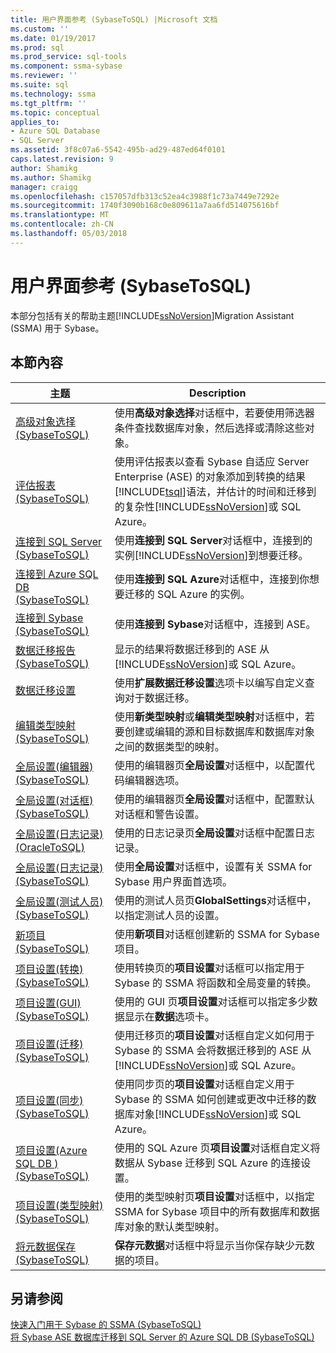 ```yaml
---
title: 用户界面参考 (SybaseToSQL) |Microsoft 文档
ms.custom: ''
ms.date: 01/19/2017
ms.prod: sql
ms.prod_service: sql-tools
ms.component: ssma-sybase
ms.reviewer: ''
ms.suite: sql
ms.technology: ssma
ms.tgt_pltfrm: ''
ms.topic: conceptual
applies_to:
- Azure SQL Database
- SQL Server
ms.assetid: 3f8c07a6-5542-495b-ad29-487ed64f0101
caps.latest.revision: 9
author: Shamikg
ms.author: Shamikg
manager: craigg
ms.openlocfilehash: c157057dfb313c52ea4c3988f1c73a7449e7292e
ms.sourcegitcommit: 1740f3090b168c0e809611a7aa6fd514075616bf
ms.translationtype: MT
ms.contentlocale: zh-CN
ms.lasthandoff: 05/03/2018
---
```

# <a name="user-interface-reference-sybasetosql"></a>用户界面参考 (SybaseToSQL)
本部分包括有关的帮助主题[!INCLUDE[ssNoVersion](../../includes/ssnoversion_md.md)]Migration Assistant (SSMA) 用于 Sybase。  
  
## <a name="in-this-section"></a>本節內容  
  
|主题|Description|  
|---------|---------------|  
|[高级对象选择&#40;SybaseToSQL&#41;](../../ssma/sybase/advanced-object-selection-sybasetosql.md)|使用**高级对象选择**对话框中，若要使用筛选器条件查找数据库对象，然后选择或清除这些对象。|  
|[评估报表&#40;SybaseToSQL&#41;](../../ssma/sybase/assessment-report-sybasetosql.md)|使用评估报表以查看 Sybase 自适应 Server Enterprise (ASE) 的对象添加到转换的结果[!INCLUDE[tsql](../../includes/tsql_md.md)]语法，并估计的时间和迁移到的复杂性[!INCLUDE[ssNoVersion](../../includes/ssnoversion_md.md)]或 SQL Azure。|  
|[连接到 SQL Server &#40;SybaseToSQL&#41;](../../ssma/sybase/connect-to-sql-server-sybasetosql.md)|使用**连接到 SQL Server**对话框中，连接到的实例[!INCLUDE[ssNoVersion](../../includes/ssnoversion_md.md)]到想要迁移。|  
|[连接到 Azure SQL DB &#40;SybaseToSQL&#41;](../../ssma/sybase/connect-to-azure-sql-db-sybasetosql.md)|使用**连接到 SQL Azure**对话框中，连接到你想要迁移的 SQL Azure 的实例。|  
|[连接到 Sybase &#40;SybaseToSQL&#41;](../../ssma/sybase/connect-to-sybase-sybasetosql.md)|使用**连接到 Sybase**对话框中，连接到 ASE。|  
|[数据迁移报告&#40;SybaseToSQL&#41;](../../ssma/sybase/data-migration-report-sybasetosql.md)|显示的结果将数据迁移到的 ASE 从[!INCLUDE[ssNoVersion](../../includes/ssnoversion_md.md)]或 SQL Azure。|  
|[数据迁移设置](http://msdn.microsoft.com/en-us/94d7a083-2dbc-4e3d-94dd-92b7ff9d0c2d)|使用**扩展数据迁移设置**选项卡以编写自定义查询对于数据迁移。|  
|[编辑类型映射&#40;SybaseToSQL&#41;](../../ssma/sybase/edit-type-mapping-sybasetosql.md)|使用**新类型映射**或**编辑类型映射**对话框中，若要创建或编辑的源和目标数据库和数据库对象之间的数据类型的映射。|  
|[全局设置&#40;编辑器&#41; &#40;SybaseToSQL&#41;](../../ssma/sybase/global-settings-editor-sybasetosql.md)|使用的编辑器页**全局设置**对话框中，以配置代码编辑器选项。|  
|[全局设置&#40;对话框&#41;  &#40;SybaseToSQL&#41;](../../ssma/sybase/global-settings-dialogs-sybasetosql.md)|使用的编辑器页**全局设置**对话框中，配置默认对话框和警告设置。|  
|[全局设置&#40;日志记录&#41; &#40;OracleToSQL&#41;](../../ssma/oracle/global-settings-logging-oracletosql.md)|使用的日志记录页**全局设置**对话框中配置日志记录。|  
|[全局设置&#40;日志记录&#41; &#40;SybaseToSQL&#41;](../../ssma/sybase/global-settings-logging-sybasetosql.md)|使用**全局设置**对话框中，设置有关 SSMA for Sybase 用户界面首选项。|  
|[全局设置&#40;测试人员&#41; &#40;SybaseToSQL&#41;](../../ssma/sybase/global-settings-tester-sybasetosql.md)|使用的测试人员页**GlobalSettings**对话框中，以指定测试人员的设置。|  
|[新项目&#40;SybaseToSQL&#41;](../../ssma/sybase/new-project-sybasetosql.md)|使用**新项目**对话框创建新的 SSMA for Sybase 项目。|  
|[项目设置&#40;转换&#41; &#40;SybaseToSQL&#41;](../../ssma/sybase/project-settings-conversion-sybasetosql.md)|使用转换页的**项目设置**对话框可以指定用于 Sybase 的 SSMA 将函数和全局变量的转换。|  
|[项目设置&#40;GUI&#41; &#40;SybaseToSQL&#41;](../../ssma/sybase/project-settings-gui-sybasetosql.md)|使用的 GUI 页**项目设置**对话框可以指定多少数据显示在**数据**选项卡。|  
|[项目设置&#40;迁移&#41; &#40;SybaseToSQL&#41;](../../ssma/sybase/project-settings-migration-sybasetosql.md)|使用迁移页的**项目设置**对话框自定义如何用于 Sybase 的 SSMA 会将数据迁移到的 ASE 从[!INCLUDE[ssNoVersion](../../includes/ssnoversion_md.md)]或 SQL Azure。|  
|[项目设置&#40;同步&#41; &#40;SybaseToSQL&#41;](../../ssma/sybase/project-settings-synchronization-sybasetosql.md)|使用同步页的**项目设置**对话框自定义用于 Sybase 的 SSMA 如何创建或更改中迁移的数据库对象[!INCLUDE[ssNoVersion](../../includes/ssnoversion_md.md)]或 SQL Azure。|  
|[项目设置&#40;Azure SQL DB &#41; &#40;SybaseToSQL&#41;](../../ssma/sybase/project-settings-azure-sql-db-sybasetosql.md)|使用的 SQL Azure 页**项目设置**对话框自定义将数据从 Sybase 迁移到 SQL Azure 的连接设置。|  
|[项目设置&#40;类型映射&#41; &#40;SybaseToSQL&#41;](../../ssma/sybase/project-settings-type-mapping-sybasetosql.md)|使用的类型映射页**项目设置**对话框中，以指定 SSMA for Sybase 项目中的所有数据库和数据库对象的默认类型映射。|  
|[将元数据保存&#40;SybaseToSQL&#41;](../../ssma/sybase/save-metadata-sybasetosql.md)|**保存元数据**对话框中将显示当你保存缺少元数据的项目。|  
  
## <a name="see-also"></a>另请参阅  
[快速入门用于 Sybase 的 SSMA &#40;SybaseToSQL&#41;](../../ssma/sybase/getting-started-with-ssma-for-sybase-sybasetosql.md)  
[将 Sybase ASE 数据库迁移到 SQL Server 的 Azure SQL DB &#40;SybaseToSQL&#41;](../../ssma/sybase/migrating-sybase-ase-databases-to-sql-server-azure-sql-db-sybasetosql.md)  
  
